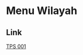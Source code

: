 # Menu Wilayah

## Link

[TPS 001](https://github.com/gigit-pemilu/pemilu-2024-65-kalimantan-utara/tree/main/pilpres/hitung-suara/sub/65-kalimantan-utara/sub/02-malinau/sub/04-kayan-hilir/sub/2005-long-metun/sub/001-tps)

